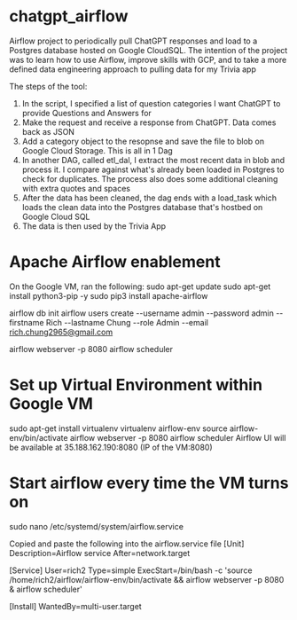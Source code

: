 # chatgpt_airflow
Airflow project to periodically pull ChatGPT responses and load to a Postgres database hosted on Google CloudSQL. 
The intention of the project was to learn how to use Airflow, improve skills with GCP, and to take a more defined data engineering approach to pulling data for my Trivia app

The steps of the tool:

1) In the script, I specified a list of question categories I want ChatGPT to provide Questions and Answers for
2) Make the request and receive a response from ChatGPT. Data comes back as JSON
3) Add a category object to the resopnse and save the file to blob on Google Cloud Storage. This is all in 1 Dag
4) In another DAG, called etl_dal, I extract the most recent data in blob and process it. I compare against what's already been loaded in Postgres to check for duplicates. The process also does some additional cleaning with extra quotes and spaces
5) After the data has been cleaned, the dag ends with a load_task which loads the clean data into the Postgres database that's hostbed on Google Cloud SQL
6) The data is then used by the Trivia App

# Apache Airflow enablement 

On the Google VM, ran the following: 
sudo apt-get update
sudo apt-get install python3-pip -y
sudo pip3 install apache-airflow

airflow db init
airflow users create --username admin --password admin --firstname Rich --lastname Chung --role Admin --email rich.chung2965@gmail.com

airflow webserver -p 8080
airflow scheduler

# Set up Virtual Environment within Google VM
sudo apt-get install virtualenv
virtualenv airflow-env
source airflow-env/bin/activate
airflow webserver -p 8080
airflow scheduler
Airflow UI will be available at 35.188.162.190:8080  (IP of the VM:8080)

# Start airflow every time the VM turns on
sudo nano /etc/systemd/system/airflow.service

Copied and paste the following into the airflow.service file
[Unit]
Description=Airflow service
After=network.target

[Service]
User=rich2
Type=simple
ExecStart=/bin/bash -c 'source /home/rich2/airflow/airflow-env/bin/activate && airflow webserver -p 8080 & airflow scheduler'

[Install]
WantedBy=multi-user.target
